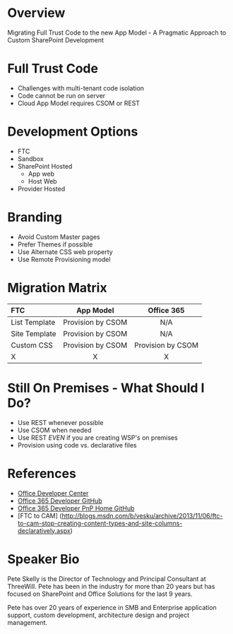 Overview
==============
Migrating Full Trust Code to the new App Model - A Pragmatic Approach to Custom SharePoint Development



Full Trust Code
===============
- Challenges with multi-tenant code isolation
- Code cannot be run on server
- Cloud App Model requires CSOM or REST


Development Options
===================
- FTC
- Sandbox
- SharePoint Hosted
    - App web
    - Host Web
- Provider Hosted

Branding
=================
- Avoid Custom Master pages
- Prefer Themes if possible
- Use Alternate CSS web property
- Use Remote Provisioning model 


Migration Matrix
=================
| FTC           | App Model     | Office 365  |
| :------------- |:-------------:| :-----:|
| List Template      | Provision by CSOM | N/A|
| Site Template      | Provision by CSOM      |   N/A |
| Custom CSS | Provision by CSOM      |    Provision by CSOM |
| X|X|X|



Still On Premises - What Should I Do?
========================
- Use REST whenever possible
- Use CSOM when needed
- Use REST *EVEN* if you are creating WSP's on premises
- Provision using code vs. declarative files



References
=================
- [Office Developer Center](http://dev.office.com/)
- [Office 365 Developer GitHub](https://github.com/OfficeDev/PnP)
- [Office 365 Developer PnP Home GitHub](https://github.com/OfficeDev/PnP)
- [FTC to CAM] (http://blogs.msdn.com/b/vesku/archive/2013/11/06/ftc-to-cam-stop-creating-content-types-and-site-columns-declaratively.aspx)



Speaker Bio
==============
Pete Skelly is the Director of Technology and Principal Consultant at ThreeWill.
Pete has been in the industry for more than 20 years but has focused on SharePoint and Office
Solutions for the last 9 years.

Pete has over 20 years of experience in SMB and Enterprise application support, custom development, architecture design and project management.




